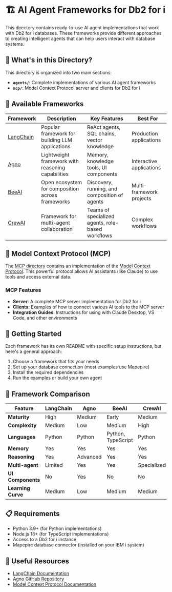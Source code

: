 # 🏗️ AI Agent Frameworks for Db2 for i

This directory contains ready-to-use AI agent implementations that work with Db2 for i databases. These frameworks provide different approaches to creating intelligent agents that can help users interact with database systems.

## 🧩 What's in this Directory?

This directory is organized into two main sections:

- **`agents/`**: Complete implementations of various AI agent frameworks
- **`mcp/`**: Model Context Protocol server and clients for Db2 for i

## 🤖 Available Frameworks

| Framework | Description | Key Features | Best For |
|-----------|-------------|--------------|----------|
| [LangChain](agents/langchain/) | Popular framework for building LLM applications | ReAct agents, SQL chains, vector knowledge | Production applications |
| [Agno](agents/agno/) | Lightweight framework with reasoning capabilities | Memory, knowledge tools, UI components | Interactive applications |
| [BeeAI](agents/beeai/) | Open ecosystem for composition across frameworks | Discovery, running, and composition of agents | Multi-framework projects |
| [CrewAI](agents/crewai/) | Framework for multi-agent collaboration | Teams of specialized agents, role-based workflows | Complex workflows |

## 🔌 Model Context Protocol (MCP)

The [MCP directory](mcp/) contains an implementation of the [Model Context Protocol](https://github.com/anthropics/anthropic-cookbook/tree/main/mcp/simple-mcp-server). This powerful protocol allows AI assistants (like Claude) to use tools and access external data.

### MCP Features

- **Server**: A complete MCP server implementation for Db2 for i
- **Clients**: Examples of how to connect various AI tools to the MCP server
- **Integration Guides**: Instructions for using with Claude Desktop, VS Code, and other environments

## 🚀 Getting Started

Each framework has its own README with specific setup instructions, but here's a general approach:

1. Choose a framework that fits your needs
2. Set up your database connection (most examples use Mapepire)
3. Install the required dependencies
4. Run the examples or build your own agent

## 🔄 Framework Comparison

| Feature | LangChain | Agno | BeeAI | CrewAI |
|---------|-----------|------|-------|--------|
| **Maturity** | High | Medium | Early | Medium |
| **Complexity** | Medium | Low | Medium | High |
| **Languages** | Python | Python | Python, TypeScript | Python |
| **Memory** | Yes | Yes | Yes | Yes |
| **Reasoning** | Yes | Advanced | Yes | Yes |
| **Multi-agent** | Limited | Yes | Yes | Specialized |
| **UI Components** | No | Yes | No | No |
| **Learning Curve** | Medium | Low | Medium | Medium |

## 📋 Requirements

- Python 3.9+ (for Python implementations)
- Node.js 18+ (for TypeScript implementations)
- Access to a Db2 for i instance
- Mapepire database connector (installed on your IBM i system)

## 🔗 Useful Resources

- [LangChain Documentation](https://python.langchain.com/docs/get_started/introduction)
- [Agno GitHub Repository](https://github.com/agno-ai/agno)
- [Model Context Protocol Documentation](https://docs.anthropic.com/claude/docs/model-context-protocol-mcp)